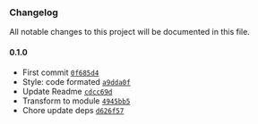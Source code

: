 ### Changelog

All notable changes to this project will be documented in this file.

#### 0.1.0

- First commit [`0f685d4`](https://github.com/zumerlab/zumerbox-doc-extractor/commit/0f685d468869399402dd5e6b5a503f02f252df86)
- Style: code formated [`a9dda0f`](https://github.com/zumerlab/zumerbox-doc-extractor/commit/a9dda0f864d92b9212dd0e871781dec7364117c8)
- Update Readme [`cdcc69d`](https://github.com/zumerlab/zumerbox-doc-extractor/commit/cdcc69d4525777bc254fefa690d07ead3f0ff19b)
- Transform to module [`4945bb5`](https://github.com/zumerlab/zumerbox-doc-extractor/commit/4945bb56da7ac8c003f0f0e806f3388244c1f534)
- Chore update deps [`d626f57`](https://github.com/zumerlab/zumerbox-doc-extractor/commit/d626f5789ff7e70b763465c7b2f3826aad143fae)
